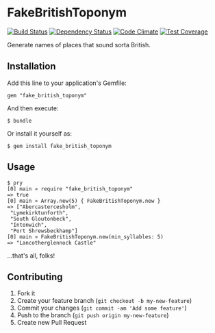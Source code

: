 # FakeBritishToponym

[![Build Status](https://travis-ci.org/alxndr/fake_british_toponym.svg?branch=master)](https://travis-ci.org/alxndr/fake_british_toponym)
[![Dependency Status](https://gemnasium.com/alxndr/fake_british_toponym.svg)](https://gemnasium.com/alxndr/fake_british_toponym)
[![Code Climate](https://codeclimate.com/github/alxndr/fake_british_toponym/badges/gpa.svg)](https://codeclimate.com/github/alxndr/fake_british_toponym)
[![Test Coverage](https://codeclimate.com/github/alxndr/fake_british_toponym/badges/coverage.svg)](https://codeclimate.com/github/alxndr/fake_british_toponym)

Generate names of places that sound sorta British.

## Installation

Add this line to your application's Gemfile:

    gem "fake_british_toponym"

And then execute:

    $ bundle

Or install it yourself as:

    $ gem install fake_british_toponym

## Usage

    $ pry
    [0] main » require "fake_british_toponym"
    => true
    [0] main » Array.new(5) { FakeBritishToponym.new }
    => ["Abercastercesholm",
     "Lymekirktunforth",
     "South Gloutonbeck",
     "Intonwich",
     "Port Shrewsbeckhamp"]
    [0] main » FakeBritishToponym.new(min_syllables: 5)
    => "Lancotherglennock Castle"

...that's all, folks!

## Contributing

1. Fork it
2. Create your feature branch (`git checkout -b my-new-feature`)
3. Commit your changes (`git commit -am 'Add some feature'`)
4. Push to the branch (`git push origin my-new-feature`)
5. Create new Pull Request
